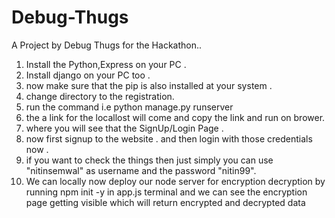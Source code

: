 # Debug-Thugs
A Project by Debug Thugs for the Hackathon..
1. Install the Python,Express on your PC .
2. Install django on your PC too .
3. now make sure that the pip is also installed at your system .
4. change directory to the registration.
5. run the command i.e python manage.py runserver
6. the a link for the locallost will come and copy the link and run on brower.
7. where you will see that the SignUp/Login Page .
8. now first signup to the website . and then login with those credentials now .
9. if you want to check the things then just simply you can use "nitinsemwal" as username and the password "nitin99".
10. We can locally now deploy our node server for encryption decryption by running npm init -y in app.js terminal and we can see the encryption page getting visible which will return encrypted and decrypted data
